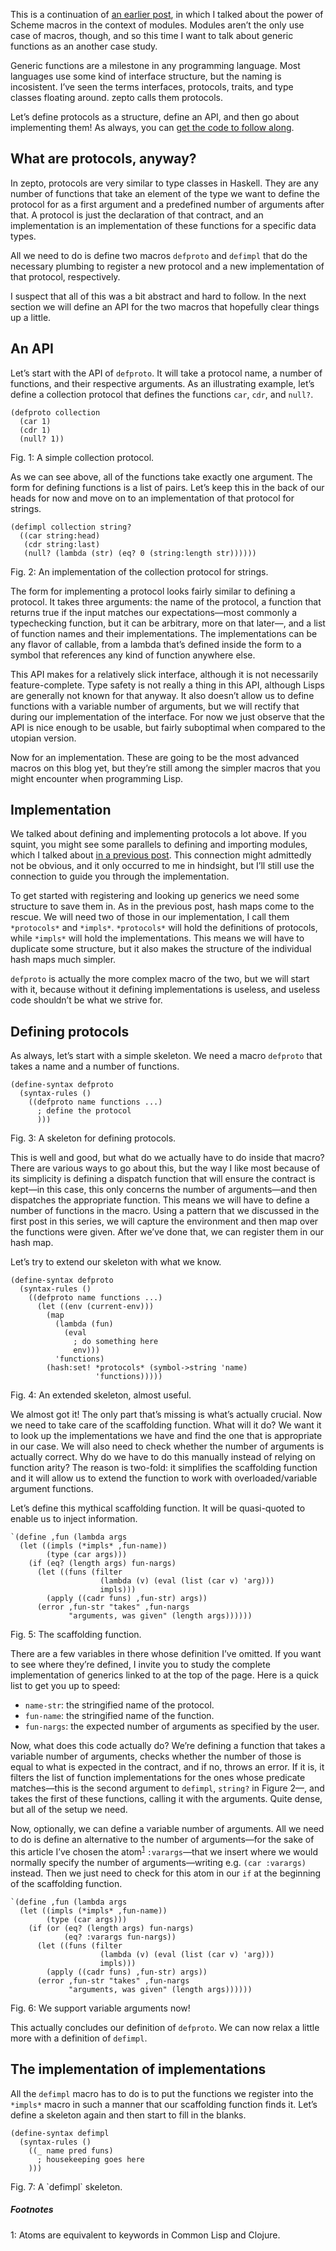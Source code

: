 This is a continuation of [an earlier post](http://blog.veitheller.de/Scheme_Macros_I:_Modules.html),
in which I talked about the power of Scheme macros in the context of modules.
Modules aren’t the only use case of macros, though, and so this time I want to
talk about generic functions as an another case study.

Generic functions are a milestone in any programming language. Most languages
use some kind of interface structure, but the naming is incosistent. I’ve seen
the terms interfaces, protocols, traits, and type classes floating around.
zepto calls them protocols.

Let’s define protocols as a structure, define an API, and then go about
implementing them! As always, you can [get the code to follow
along](/assets/generics.zp).

## What are protocols, anyway?

In zepto, protocols are very similar to type classes in Haskell. They are any
number of functions that take an element of the type we want to define the
protocol for as a first argument and a predefined number of arguments after
that. A protocol is just the declaration of that contract, and an implementation
is an implementation of these functions for a specific data types.

All we need to do is define two macros `defproto` and `defimpl` that do the
necessary plumbing to register a new protocol and a new implementation of that
protocol, respectively.

I suspect that all of this was a bit abstract and hard to follow. In the next
section we will define an API for the two macros that hopefully clear things up
a little.

## An API

Let’s start with the API of `defproto`. It will take a protocol name, a number
of functions, and their respective arguments. As an illustrating example, let’s
define a collection protocol that defines the functions `car`, `cdr`, and `null?`.

```
(defproto collection
  (car 1)
  (cdr 1)
  (null? 1))
```
<div class="figure-label">Fig. 1: A simple collection protocol.</div>

As we can see above, all of the functions take exactly one argument. The form
for defining functions is a list of pairs. Let’s keep this in the back of our
heads for now and move on to an implementation of that protocol for strings.

```
(defimpl collection string?
  ((car string:head)
   (cdr string:last)
   (null? (lambda (str) (eq? 0 (string:length str))))))
```
<div class="figure-label">Fig. 2: An implementation of the collection protocol
for strings.</div>

The form for implementing a protocol looks fairly similar to defining a
protocol. It takes three arguments: the name of the protocol, a function that
returns true if the input matches our expectations—most commonly a typechecking
function, but it can be arbitrary, more on that later—, and a list of function
names and their implementations. The implementations can be any flavor of
callable, from a lambda that’s defined inside the form to a symbol that
references any kind of function anywhere else.

This API makes for a relatively slick interface, although it is not necessarily
feature-complete. Type safety is not really a thing in this API, although Lisps
are generally not known for that anyway. It also doesn’t allow us to define
functions with a variable number of arguments, but we will rectify that during
our implementation of the interface. For now we just observe that the API is
nice enough to be usable, but fairly suboptimal when compared to the utopian
version.

Now for an implementation. These are going to be the most advanced macros on
this blog yet, but they’re still among the simpler macros that you might
encounter when programming Lisp.

## Implementation

We talked about defining and implementing protocols a lot above. If you squint,
you might see some parallels to defining and importing modules, which I talked
about [in a previous post](http://blog.veitheller.de/Scheme_Macros_I:_Modules.html).
This connection might admittedly not be obvious, and it only occurred to me in
hindsight, but I’ll still use the connection to guide you through the
implementation.

To get started with registering and looking up generics we need some structure
to save them in. As in the previous post, hash maps come to the rescue. We will
need two of those in our implementation, I call them `*protocols*` and `*impls*`.
`*protocols*` will hold the definitions of protocols, while `*impls*` will hold
the implementations. This means we will have to duplicate some structure, but it
also makes the structure of the individual hash maps much simpler.

`defproto` is actually the more complex macro of the two, but we will start with
it, because without it defining ìmplementations is useless, and useless code
shouldn’t be what we strive for.

## Defining protocols

As always, let’s start with a simple skeleton. We need a macro `defproto` that
takes a name and a number of functions.

```
(define-syntax defproto
  (syntax-rules ()
    ((defproto name functions ...)
      ; define the protocol
      )))
```
<div class="figure-label">Fig. 3: A skeleton for defining protocols.</div>

This is well and good, but what do we actually have to do inside that macro?
There are various ways to go about this, but the way I like most because of its
simplicity is defining a dispatch function that will ensure the contract
is kept—in this case, this only concerns the number of arguments—and then
dispatches the appropriate function. This means we will have to define a number
of functions in the macro. Using a pattern that we discussed in the first post
in this series, we will capture the environment and then map over the functions
were given. After we’ve done that, we can register them in our hash map.

Let’s try to extend our skeleton with what we know.

```
(define-syntax defproto
  (syntax-rules ()
    ((defproto name functions ...)
      (let ((env (current-env)))
        (map
          (lambda (fun)
            (eval
              ; do something here
              env)))
          'functions)
        (hash:set! *protocols* (symbol->string 'name)
                   'functions)))))
```
<div class="figure-label">Fig. 4: An extended skeleton, almost useful.</div>

We almost got it! The only part that’s missing is what’s actually crucial. Now
we need to take care of the scaffolding function. What will it do? We want it to
look up the implementations we have and find the one that is appropriate in our
case. We will also need to check whether the number of arguments is actually
correct. Why do we have to do this manually instead of relying on function
arity? The reason is two-fold: it simplifies the scaffolding function and it
will allow us to extend the function to work with overloaded/variable argument
functions.

Let’s define this mythical scaffolding function. It will be quasi-quoted to
enable us to inject information.

```
`(define ,fun (lambda args
  (let ((impls (*impls* ,fun-name))
        (type (car args)))
    (if (eq? (length args) fun-nargs)
      (let ((funs (filter
                    (lambda (v) (eval (list (car v) 'arg)))
                    impls)))
        (apply ((cadr funs) ,fun-str) args))
      (error ,fun-str "takes" ,fun-nargs
             "arguments, was given" (length args))))))
```
<div class="figure-label">Fig. 5: The scaffolding function.</div>

There are a few variables in there whose definition I’ve omitted. If you want
to see where they’re defined, I invite you to study the complete implementation
of generics linked to at the top of the page. Here is a quick list to get you
up to speed:

* `name-str`: the stringified name of the protocol.
* `fun-name`: the stringified name of the function.
* `fun-nargs`: the expected number of arguments as specified by the user.

Now, what does this code actually do? We’re defining a function that takes a
variable number of arguments, checks whether the number of those is equal to
what is expected in the contract, and if no, throws an error. If it is,
it filters the list of function implementations for the ones whose predicate
matches—this is the second argument to `defimpl`, `string?` in Figure 2—,
and takes the first of these functions, calling it with the arguments.
Quite dense, but all of the setup we need.

Now, optionally, we can define a variable number of arguments. All we need to
do is define an alternative to the number of arguments—for the sake of this
article I’ve chosen the atom<sup><a href="#1">1</a></sup> `:varargs`—that we
insert where we would normally specify the number of arguments—writing e.g.
`(car :varargs)` instead. Then we just need to check for this atom in our
`if` at the beginning of the scaffolding function.

```
`(define ,fun (lambda args
  (let ((impls (*impls* ,fun-name))
        (type (car args)))
    (if (or (eq? (length args) fun-nargs)
            (eq? :varargs fun-nargs))
      (let ((funs (filter
                    (lambda (v) (eval (list (car v) 'arg)))
                    impls)))
        (apply ((cadr funs) ,fun-str) args))
      (error ,fun-str "takes" ,fun-nargs
             "arguments, was given" (length args))))))
```
<div class="figure-label">Fig. 6: We support variable arguments now!</div>

This actually concludes our definition of `defproto`. We can now relax a little
more with a definition of `defimpl`.

## The implementation of implementations

All the `defimpl` macro has to do is to put the functions we register into the
`*impls*` macro in such a manner that our scaffolding function finds it. Let’s
define a skeleton again and then start to fill in the blanks.

```
(define-syntax defimpl
  (syntax-rules ()
    ((_ name pred funs)
      ; housekeeping goes here
    )))
```
<div class="figure-label">Fig. 7: A `defimpl` skeleton.</div>



##### Footnotes

<span id="1">1:</span> Atoms are equivalent to keywords in Common Lisp and
Clojure.
